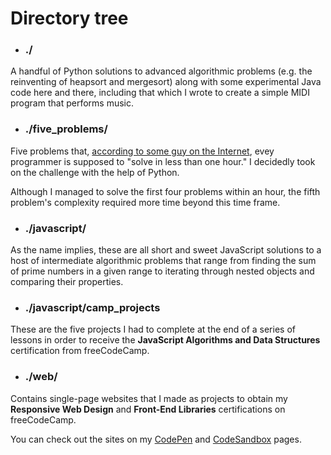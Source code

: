 # Directory tree


- ### ./

A handful of Python solutions to advanced algorithmic problems (e.g. the reinventing of heapsort and mergesort) along with some experimental Java code here and there, including that which I wrote to create a simple MIDI program that performs music.

- ### ./five_problems/

Five problems that, [according to some guy on the Internet](https://www.shiftedup.com/2015/05/07/five-programming-problems-every-software-engineer-should-be-able-to-solve-in-less-than-1-hour), evey programmer is supposed to "solve in less than one hour." I decidedly took on the challenge with the help of Python.

Although I managed to solve the first four problems within an hour, the fifth problem's complexity required more time beyond this time frame.

- ### ./javascript/

As the name implies, these are all short and sweet JavaScript solutions to a host of intermediate algorithmic problems that range from finding the sum of prime numbers in a given range to iterating through nested objects and comparing their properties.       

- ### ./javascript/camp_projects

These are the five projects I had to complete at the end of a series of lessons in order to receive the __JavaScript Algorithms and Data Structures__ certification from freeCodeCamp.

- ### ./web/

Contains single-page websites that I made as projects to obtain my __Responsive Web Design__ and __Front-End Libraries__ certifications on freeCodeCamp. 

You can check out the sites on my [CodePen](https://codepen.io/vonalogue/#) and [CodeSandbox](https://codesandbox.io/u/vonalogue) pages.




